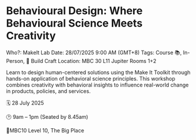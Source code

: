# Behavioural Design: Where Behavioural Science Meets Creativity

Who?: MakeIt Lab
Date: 28/07/2025 9:00 AM (GMT+8)
Tags: Course 📚, In-Person, 🔨 Build Craft
Location: MBC 30 L11 Jupiter Rooms 1+2

Learn to design human-centered solutions using the Make It Toolkit through hands-on application of behavioral science principles. This workshop combines creativity with behavioral insights to influence real-world change in products, policies, and services.

🗓️ 28 July 2025

🕑 9am – 1pm (Seated by 8.45am) 

📍MBC10 Level 10, The Big Place